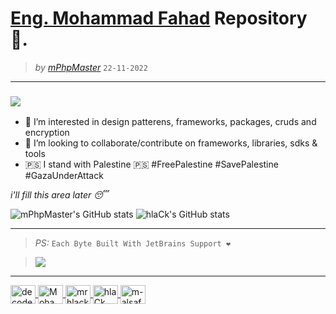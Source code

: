 # [Eng. Mohammad Fahad](https://twitter.com/mrhlack) Repository 🤞.
> *by [mPhpMaster](https://github.com/mPhpMaster)* `22-11-2022`

***

### ![](https://komarev.com/ghpvc/?username=mPhpMaster&color=gray&label=Hi+Mr.)

- 👀 I’m interested in design patterens, frameworks, packages, cruds and encryption 
- 💞️ I’m looking to collaborate/contribute on frameworks, libraries, sdks & tools
- 🇵🇸 I stand with Palestine 🇵🇸 #FreePalestine #SavePalestine #GazaUnderAttack

*i'll fill this area later 😴*



![mPhpMaster's GitHub stats](https://github-readme-stats.vercel.app/api?username=mphpmaster&show_icons=true&private=true)
![hlaCk's GitHub stats](https://github-readme-stats.vercel.app/api?username=hlaCk&show_icons=true&private=true)

---


> *PS:* `Each Byte Built With JetBrains Support ❤`

> [![](http://hlack.net/jetbrains.svg)](https://www.jetbrains.com/?from=UnderZ)




---

<p align="left">
<a href="https://www.decodercan.com/" target="blank">
  <img align="center" src="https://raw.githubusercontent.com/rahuldkjain/github-profile-readme-generator/master/src/images/icons/Social/discord.svg" alt="decodercan" height="30" width="40" />
</a>
<a href="https://www.linkedin.com/in/mohammad-al-safadi/" target="blank">
  <img align="center" src="https://raw.githubusercontent.com/rahuldkjain/github-profile-readme-generator/master/src/images/icons/Social/linked-in-alt.svg" alt="Mohammad Al-Safadi" height="30" width="40" />
<a href="https://twitter.com/mrhlack" target="blank">
  <img align="center" src="https://raw.githubusercontent.com/rahuldkjain/github-profile-readme-generator/master/src/images/icons/Social/twitter.svg" alt="mrhlack" height="30" width="40" />
</a>
<a href="https://github.com/hlaCk" target="blank">
  <img align="center" src="https://raw.githubusercontent.com/rahuldkjain/github-profile-readme-generator/master/src/images/icons/Social/github.svg" alt="hlaCk" height="30" width="40" />
</a>
<a href="https://github.com/m-alsafadi" target="blank">
  <img align="center" src="https://raw.githubusercontent.com/rahuldkjain/github-profile-readme-generator/master/src/images/icons/Social/github.svg" alt="m-alsafadi" height="30" width="40" />
</a>
</p>


<!---
mPhpMaster/mPhpMaster is a ✨ special ✨ repository because its `README.md` (this file) appears on your GitHub profile.
You can click the Preview link to take a look at your changes.
--->

